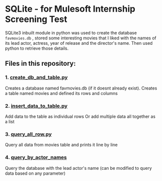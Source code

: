 # SQLite - for Mulesoft Internship Screening Test
SQLite3 inbuilt module in python was used to create the database `favmovies.db` ,  stored some interesting movies that I liked with the names of its lead actor, actress, year of release and the director's name. Then used python to retrieve those details.


Files in this repository:
--- 
### 1. [create_db_and_table.py](create_db_and_table.py)
Creates a database named favmovies.db (if it doesnt already exist).
Creates a table named movies and defined its rows and columns

### 2. [insert_data_to_table.py](insert_data_to_table.py)
Add data to the table as individual rows
Or add multiple data all together as a list

### 3. [query_all_row.py](query_all_row.py)
Query all data from movies table and prints it line by line

### 4. [query_by_actor_names](query_by_actor_names.py)
Query the database with the lead actor's name
(can be modified to query data based on any parameter)


